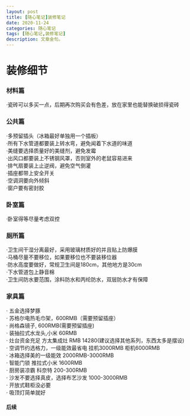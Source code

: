 ```yaml
---
layout: post
title: [随心笔记]装修笔记
date: 2020-11-24
categories: 随心笔记
tags: [随心笔记,装修笔记]
description: 文章金句。
---
```

# 装修细节 #
### 材料篇 ###
  ·瓷砖可以多买一点，后期再次购买会有色差，放在家里也能替换破损得瓷砖<br>
### 公共篇 ###
  ·多预留插头（冰箱最好单独用一个插板）<br>
  ·所有下水管道都要装上转水弯，避免闻着下水道的味道<br>
  ·美缝要选择质量好的美缝剂，避免发霉<br>
  ·出风口都要装上不锈钢风罩，否则室外的老鼠容易进来<br>
  ·排气扇要装上止逆阀，避免空气倒灌<br>
  ·插座都带上安全开关<br>
  ·空调洞要向外倾斜<br>
  ·窗户要有密封胶
### 卧室篇 ###
 ·卧室得等尽量考虑双控<br>
### 厕所篇 ###
 ·卫生间干湿分离最好，采用玻璃材质好的并且贴上防爆膜 <br>
 ·马桶尽量不要移位，如果要移位也不要装移位器<br>
 ·防水高度要做好，常规卫生间是180cm，其他地方是30cm<br>
 ·下水管道包上静音棉<br>
 ·卫生间防水要范围，涂料防水和丙纶防水，双层防水才有保障
### 家具篇 ###
 · 五金选择梦豚<br>
 · 苏格尔电热毛巾架，600RMB（需要预留插座）<br>
 · 尚格森镜子, 600RMB(需要预留插座) <br>
 · 装抽拉式水龙头,小米 60RMB <br>
 · 灶台资金充足 方太集成灶 RMB 14280(建议选择其他系列，东西太多是摆设) <br>
 · 空调节约选格力，一级能效最省电 挂机3000RMB 柜机6000RMB <br>
 · 冰箱选择美的一级能效 2000RMB-3000RMB<br>
 · 智能门锁 推拉式小米 1600RMB <br>
 · 厨房装凉霸 科奈特 200-300RMB <br>
 · 沙发不要选择真皮，选择布艺沙发 1000-3000RMB <br>
 · 开放式鞋柜没必要 <br>
 · 吸顶灯简单就好 <br>
#### 后续 ####
